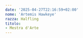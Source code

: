```yaml
---
date: '2025-04-27T22:16:59+02:00'
nome: 'Artemis Hawkeye'
razza: Halfling
titolo:
- Mestra d'Arte
---
```

